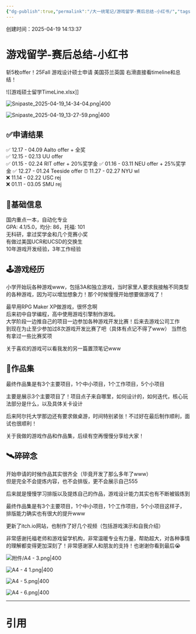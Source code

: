 ```yaml
---
{"dg-publish":true,"permalink":"/大一统笔记/游戏留学-赛后总结-小红书/","tags":["留学申请","爆炸","Offer"]}
---
```


创建时间：2025-04-19 14:13:37

# 游戏留学-赛后总结-小红书

斩5枚offer！25Fall 游戏设计硕士申请 美国芬兰英国
右滑直接看timeline和总结！

![[游戏硕士留学TimeLine.xlsx]]


![Snipaste_2025-04-19_14-34-04.png|400](/img/user/%E9%99%84%E4%BB%B6/Snipaste_2025-04-19_14-34-04.png)


![Snipaste_2025-04-19_13-27-59.png|400](/img/user/%E9%99%84%E4%BB%B6/Snipaste_2025-04-19_13-27-59.png)

## ✅申请结果

✅ 12.17 - 04.09  Aalto offer + 全奖  
✅ 12.15 - 02.13  UU offer  
✅ 01.15 - 02.24  RIT offer + 20%奖学金 
✅ 01.16 - 03.11  NEU offer + 25%奖学金
✅ 12.27 - 01.24  Teeside offer 
⏰ 11.27 - 02.27  NYU wl  
❌ 11.14 - 02.22  USC rej  
❌ 01.11 - 03.05  SMU rej 

## 🍩基础信息

国内重点一本，自动化专业  
GPA: 4.1/5.0，均分: 86，托福: 101  
无科研，拿过奖学金和几个竞赛小奖  
有做过美国UCR和UCSD的交换生  
10年游戏开发经验，3年工作经验

## 🕹️游戏经历

小学开始玩各种游戏www，包括3A和独立游戏，当时家里人要求我接触不同类型的各种游戏，因为可以增加想象力！那个时候慢慢开始想要做游戏了！  
  
最早用RPG Maker XP做游戏，很怀念啊  
后来初中自学编程，高中使用游戏引擎制作游戏。  
大学阶段一边推自己的项目一边参加各种游戏开发比赛！后来去游戏公司工作  
到现在为止至少参加过8次游戏开发比赛了吧（具体有点记不得了www）
当然也有拿过一些比赛奖项

关于喜欢的游戏可以看我发的另一篇置顶笔记www

## 📌作品集

最终作品集是有3个主要项目，1个中小项目，1个工作项目，5个小项目

主要是展示3个主要项目了！项目点子来自哪里，如何设计的，如何迭代，核心玩法部分是什么，以及具体关卡设计

后来阿尔托大学那边还有要求做桌游，时间特别紧张！不过好在最后制作顺利，面试也很顺利！

关于我做的游戏作品和作品集，后续有空再慢慢分享给大家！

## 🛰️碎碎念

开始申请的时候作品其实很齐全（毕竟开发了那么多年了www）  
但是完全不会提炼内容，也不会排版，更不会展示自己555  
  
后来就是慢慢学习排版以及提炼自己的作品，游戏设计能力其实也有不断被锻炼到  
  
最终作品集是有3个主要项目，1个中小项目，1个工作项目，5个小项目这样子，排版能力确实也有很大的提升www  
  
更新了itch.io网站，也制作了好几个视频（包括游戏演示和自我介绍）  
  
非常感谢托福老师和游戏留学机构，非常温暖专业有力量，帮助超大，对各种事情的理解都变得更加深刻了！非常感谢家人和朋友的支持！也谢谢你看到最后😭


![附件/A4 - 3.png|400](/img/user/%E9%99%84%E4%BB%B6/A4%20-%203.png)

![A4 - 4 1.png|400](/img/user/%E9%99%84%E4%BB%B6/A4%20-%204%201.png)

![A4 - 5.png|400](/img/user/%E9%99%84%E4%BB%B6/A4%20-%205.png)

![A4 - 6.png|400](/img/user/%E9%99%84%E4%BB%B6/A4%20-%206.png)


---
# 引用